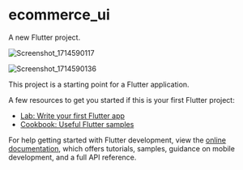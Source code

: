 # ecommerce_ui

A new Flutter project.



![Screenshot_1714590117](https://github.com/H1aitham/Ecommerce-UI/assets/168301401/644c7fba-e48b-4635-819b-09f7a8056a4d)

![Screenshot_1714590136](https://github.com/H1aitham/Ecommerce-UI/assets/168301401/504e0bb1-f21b-40cf-ae4d-1dafb31bc056)





This project is a starting point for a Flutter application.

A few resources to get you started if this is your first Flutter project:

- [Lab: Write your first Flutter app](https://docs.flutter.dev/get-started/codelab)
- [Cookbook: Useful Flutter samples](https://docs.flutter.dev/cookbook)

For help getting started with Flutter development, view the
[online documentation](https://docs.flutter.dev/), which offers tutorials,
samples, guidance on mobile development, and a full API reference.
